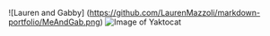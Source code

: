 ![Lauren and Gabby] (https://github.com/LaurenMazzoli/markdown-portfolio/MeAndGab.png)
![Image of Yaktocat](https://octodex.github.com/images/yaktocat.png)
